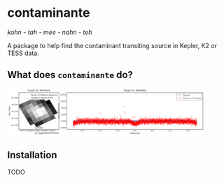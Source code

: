 # contaminante
*kohn - tah - mee - nahn - teh*

A package to help find the contaminant transiting source in Kepler, K2 or TESS data.


## What does `contaminante` do?

<img width = "450" src="https://github.com/christinahedges/contaminante/blob/master/docs/figures/FP.png?raw=true"/>



## Installation

TODO
